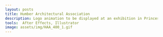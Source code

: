 ```yaml
---
layout: posts
title: Humber Architectural Association
description: Logo animation to be displayed at an exhibition in Princes Quay.
tools:  After Effects, Illustrator
image: assets/img/HAA_400_1.gif
---
```

